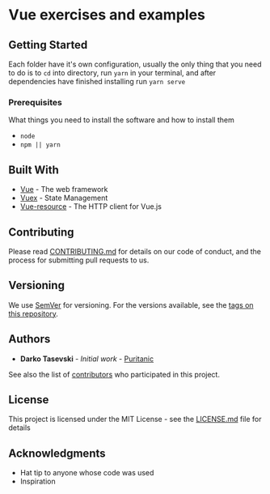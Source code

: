 # Vue exercises and examples

## Getting Started

Each folder have it's own configuration, usually the only thing that you need to do is to `cd` into directory, run `yarn` in your terminal, and after dependencies have finished installing run `yarn serve`

### Prerequisites

What things you need to install the software and how to install them

-   `node`
-   `npm || yarn`

## Built With

-   [Vue](http://www.dropwizard.io/1.0.2/docs/) - The web framework
-   [Vuex](https://maven.apache.org/) - State Management
-   [Vue-resource](https://rometools.github.io/rome/) - The HTTP client for Vue.js

## Contributing

Please read [CONTRIBUTING.md](CONTRIBUTING.md) for details on our code of conduct, and the process for submitting pull requests to us.

## Versioning

We use [SemVer](http://semver.org/) for versioning. For the versions available, see the [tags on this repository](https://github.com/your/project/tags).

## Authors

-   **Darko Tasevski** - _Initial work_ - [Puritanic](https://github.com/Puritanic)

See also the list of [contributors](CONTRIBUTORS.md) who participated in this project.

## License

This project is licensed under the MIT License - see the [LICENSE.md](LICENSE.md) file for details

## Acknowledgments

-   Hat tip to anyone whose code was used
-   Inspiration
